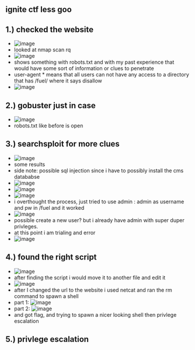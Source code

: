 ignite ctf less goo
-

1.) checked the website
-
- ![image](https://github.com/TekTristan/cyber-rooms/assets/92371193/b9a4d463-5575-4e05-8289-f35e80c6e50e)
- looked at nmap scan rq
- ![image](https://github.com/TekTristan/cyber-rooms/assets/92371193/e9ec97ea-b167-4916-b044-d4f257ba1705)
- shows something with robots.txt and with my past experience that would have some sort of information or clues to penetrate
- user-agent * means that all users can not have any access to a directory that has /fuel/ where it says disallow
- ![image](https://github.com/TekTristan/cyber-rooms/assets/92371193/cbe58dca-617f-491a-9313-98174d40c810)

2.) gobuster just in case
-
- ![image](https://github.com/TekTristan/cyber-rooms/assets/92371193/df1d6b87-d8c1-445a-ba62-3f245fa5fb83)
- robots.txt like before is open

3.) searchsploit for more clues
-
- ![image](https://github.com/TekTristan/cyber-rooms/assets/92371193/3c1a5ae2-4bb9-4ae6-9569-96e94049e31c)
- some results
- side note: possible sql injection since i have to possibly install the cms datababse
- ![image](https://github.com/TekTristan/cyber-rooms/assets/92371193/63dc24c2-a211-4349-9fc8-78858a6c7256)
- ![image](https://github.com/TekTristan/cyber-rooms/assets/92371193/42149ea3-e8a4-4d32-b64f-ee8c232aa623)
- ![image](https://github.com/TekTristan/cyber-rooms/assets/92371193/4f268aca-1e16-4a1b-9ddc-b48b0b08c85d)
- i overthought the process, just tried to use admin : admin as username and pw in /fuel and it worked 
- ![image](https://github.com/TekTristan/cyber-rooms/assets/92371193/6214cb9c-e3a4-4729-8616-e0ab26f1e38c)
- possible create a new user? but i already have admin with super duper privleges.
- at this point i am trialing and error
- ![image](https://github.com/TekTristan/cyber-rooms/assets/92371193/f9fdd3cd-1a7a-4909-a833-5d36ed191b0e)

4.) found the right script
-
- ![image](https://github.com/TekTristan/cyber-rooms/assets/92371193/0fe32828-2cfa-4d3c-b889-817fdd7badb2)
- after finding the script i would move it to another file and edit it
- ![image](https://github.com/TekTristan/cyber-rooms/assets/92371193/fb9bec34-8564-4dda-81b7-8ba86ff14b2c)
- after I changed the url to the website i used netcat and ran the rm command to spawn a shell
- part 1: ![image](https://github.com/TekTristan/cyber-rooms/assets/92371193/7a084f6f-d420-41a8-9c50-e75fd74d4001)
- part 2: ![image](https://github.com/TekTristan/cyber-rooms/assets/92371193/ded81f6e-945a-4da6-a7bd-e8ceffabf533)
- and got flag, and trying to spawn a nicer looking shell then privlege escalation

5.) privlege escalation
-


